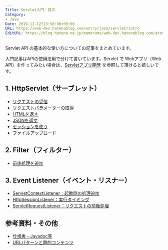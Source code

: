 ```yaml
---
Title: Servlet入門：目次
Category:
- Java
Date: 2019-12-12T13:50:00+09:00
URL: https://web-dev.hatenablog.com/entry/java/servlet/intro
EditURL: https://blog.hatena.ne.jp/mamorums/web-dev.hatenablog.com/atom/entry/8599973812285818342
---
```


Servlet API の基本的な使い方についての記事をまとめています。

入門記事はAPIの使用法用で分けて書いています。Servlet で Webアプリ（Web API）を作ってみたい場合は、[Servletアプリ開発](/entry/java/servlet/dev-restful-app/table-of-contents) を参照して頂けると嬉しいです。


## 1. HttpServlet（サーブレット）
- [リクエストの受信](/entry/java/servlet/request/accept)
- [リクエストパラメーターの取得](/entry/java/servlet/request/param)
- [HTMLを返す](/entry/java/servlet/response/html)
- [JSONを返す](/entry/java/servlet/response/json)
- [セッションを使う](/entry/java/servlet/session/attribute-set-get)
- [ファイルアップロード](/entry/java/servlet/upload/file)

## 2. Filter（フィルター）
- [前後処理を追加](/entry/java/servlet/filter/accept)

## 3. Event Listener（イベント・リスナー）
- [ServletContextListener：起動時の処理追加](/entry/java/servlet/listener/servlet-context)
- [HttpSessionListener：実行タイミング](/entry/java/servlet/listener/session-timeout-and-destroyed)
- [ServletRequestListener：リクエストの前後処理](/entry/java/servlet/listener/servlet-request)

## 参考資料・その他
- [仕様書・Javadoc等](/entry/java/servlet/spec-javadoc-list)
- [URLパターンと静的コンテンツ](/entry/java/servlet/url-pattern-static-contents)
